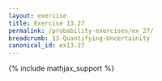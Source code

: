 ```yaml
---
layout: exercise
title: Exercise 13.27
permalink: /probability-exercises/ex_27/
breadcrumb: 13-Quantifying-Uncertainity
canonical_id: ex13.27
---
```


{% include mathjax_support %}
